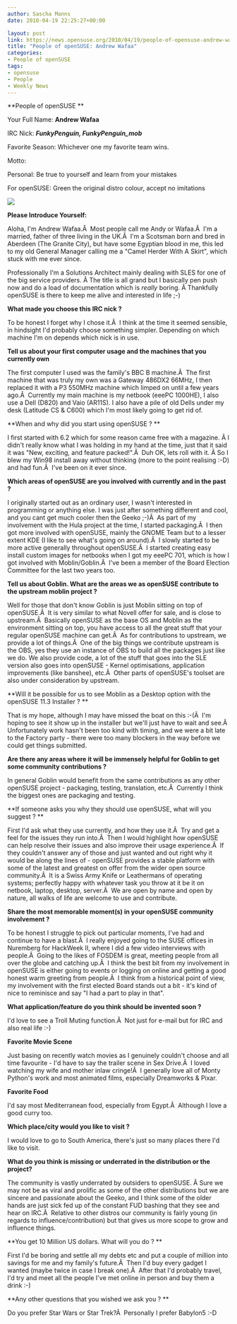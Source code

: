 ```yaml
---
author: Sascha Manns
date: 2010-04-19 22:25:27+00:00

layout: post
link: https://news.opensuse.org/2010/04/19/people-of-opensuse-andrew-wafaa/
title: "People of openSUSE: Andrew Wafaa"
categories:
- People of openSUSE
tags:
- opensuse
- People
- Weekly News
---
```





**People of openSUSE **

Your Full Name: **Andrew Wafaa**

IRC Nick: **_FunkyPenguin, FunkyPenguin_mob_**

Favorite Season: Whichever one my favorite team wins.

Motto:

Personal: Be true to yourself and learn from your mistakes

For openSUSE: Green the original distro colour, accept no imitations


![](https://docs.google.com/File?id=df2pz72p_4dkw6gbfj_b)


**Please Introduce Yourself:**






Aloha, I'm Andrew Wafaa.Â  Most people call me Andy or Wafaa.Â  I'm a married, father of three living in the UK.Â  I'm a Scotsman born and bred in Aberdeen (The Granite City), but have some Egyptian blood in me, this led to my old General Manager calling me a "Camel Herder With A Skirt", which stuck with me ever since.

Professionally I'm a Solutions Architect mainly dealing with SLES for one of the big service providers. Â The title is all grand but I basically pen push now and do a load of documentation which is _really_ boring. Â Thankfully openSUSE is there to keep me alive and interested in life ;-)







**What made you choose this IRC nick ?**




To be honest I forget why I chose it.Â  I think at the time it seemed sensible, in hindsight I'd probably choose something simpler. Depending on which machine I'm on depends which nick is in use.







**Tell us about your first computer usage and the machines that you currently own**




The first computer I used was the family's BBC B machine.Â  The first machine that was truly my own was a Gateway 486DX2 66MHz, I then replaced it with a P3 550MHz machine which limped on until a few years ago.Â  Currently my main machine is my netbook (eeePC 1000HE), I also use a Dell (D820) and Vaio (AR11S). I also have a pile of old Dells under my desk (Latitude CS & C600) which I'm most likely going to get rid of.







**When and why did you start using openSUSE ? **




I first started with 6.2 which for some reason came free with a magazine. Â I didn't really know what I was holding in my hand at the time, just that it said it was "New, exciting, and feature packed!".Â  Duh OK, lets roll with it. Â So I blew my Win98 install away without thinking (more to the point realising :-D) and had fun.Â  I've been on it ever since.







**Which areas of openSUSE are you involved with currently and in the past ?**




I originally started out as an ordinary user, I wasn't interested in programming or anything else. I was just after something different and cool, and you cant get much cooler then the Geeko ;-)Â  As part of my involvement with the Hula project at the time, I started packaging.Â  I then got more involved with openSUSE, mainly the GNOME Team but to a lesser extent KDE (I like to see what's going on around).Â  I slowly started to be more active generally throughout openSUSE.Â  I started creating easy install custom images for netbooks when I got my eeePC 701, which is how I got involved with Moblin/Goblin.Â  I've been a member of the Board Election Committee for the last two years too.







**Tell us about Goblin. What are the areas we as openSUSE contribute to the upstream moblin project ?**




Well for those that don't know Goblin is just Moblin sitting on top of openSUSE.Â  It is very similar to what Novell offer for sale, and is close to upstream.Â  Basically openSUSE as the base OS and Moblin as the environment sitting on top, you have access to all the great stuff that your regular openSUSE machine can get.Â  As for contributions to upstream, we provide a lot of things.Â  One of the big things we contribute upstream is the OBS, yes they use an instance of OBS to build all the packages just like we do. We also provide code, a lot of the stuff that goes into the SLE version also goes into openSUSE - Kernel optimisations, application improvements (like banshee), etc.Â  Other parts of openSUSE's toolset are also under consideration by upstream.







**Will it be possible for us to see Moblin as a Desktop option with the openSUSE 11.3 Installer ? **




That is my hope, although I may have missed the boat on this :-(Â  I'm hoping to see it show up in the installer but we'll just have to wait and see.Â  Unfortunately work hasn't been too kind with timing, and we were a bit late to the Factory party - there were too many blockers in the way before we could get things submitted.







**Are there any areas where it will be immensely helpful for Goblin to get some community contributions ?**




In general Goblin would benefit from the same contributions as any other openSUSE project - packaging, testing, translation, etc.Â  Currently I think the biggest ones are packaging and testing.







**If someone asks you why they should use openSUSE, what will you suggest ? **




First I'd ask what they use currently, and how they use it.Â  Try and get a feel for the issues they run into.Â  Then I would highlight how openSUSE can help resolve their issues and also improve their usage experience.Â  If they couldn't answer any of those and just wanted and out right why it would be along the lines of - openSUSE provides a stable platform with some of the latest and greatest on offer from the wider open source community.Â  It is a Swiss Army Knife or Leathermans of operating systems; perfectly happy with whatever task you throw at it be it on netbook, laptop, desktop, server.Â  We are open by name and open by nature, all walks of life are welcome to use and contribute.







**Share the most memorable moment(s) in your openSUSE community involvement ?**




To be honest I struggle to pick out particular moments, I've had and continue to have a blast.Â  I really enjoyed going to the SUSE offices in Nuremberg for HackWeek II, where I did a few video interviews with people.Â  Going to the likes of FOSDEM is great, meeting people from all over the globe and catching up.Â  I think the best bit from my involvement in openSUSE is either going to events or logging on online and getting a good honest warm greeting from people.Â  I think from a historical point of view, my involvement with the first elected Board stands out a bit - it's kind of nice to reminisce and say "I had a part to play in that".







**What application/feature do you think should be invented soon ?**




I'd love to see a Troll Muting function.Â  Not just for e-mail but for IRC and also real life :-)







**Favorite Movie Scene**




Just basing on recently watch movies as I genuinely couldn't choose and all time favourite - I'd have to say the trailer scene in Sex Drive.Â  I loved watching my wife and mother inlaw cringe!Â  I generally love all of Monty Python's work and most animated films, especially Dreamworks & Pixar.







**Favorite Food**




I'd say most Mediterranean food, especially from Egypt.Â  Although I love a good curry too.







**Which place/city would you like to visit ?**




I would love to go to South America, there's just so many places there I'd like to visit.







**What do you think is missing or underrated in the distribution or the project?**




The community is vastly underrated by outsiders to openSUSE. Â Sure we may not be as viral and prolific as some of the other distributions but we are sincere and passionate about the Geeko, and I think some of the older hands are just sick fed up of the constant FUD bashing that they see and hear on IRC.Â  Relative to other distros our community is fairly young (in regards to influence/contribution) but that gives us more scope to grow and influence things.







**You get 10 Million US dollars. What will you do ? **




First I'd be boring and settle all my debts etc and put a couple of million into savings for me and my family's future.Â  Then I'd buy every gadget I wanted (maybe twice in case I break one).Â  After that I'd probably travel, I'd try and meet all the people I've met online in person and buy them a drink :-)







**Any other questions that you wished we ask you ? **




Do you prefer Star Wars or Star Trek?Â  Personally I prefer Babylon5 :-D

		
